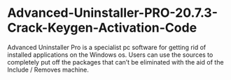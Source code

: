 # Advanced-Uninstaller-PRO-20.7.3-Crack-Keygen-Activation-Code
Advanced Uninstaller Pro is a specialist pc software for getting rid of installed applications on the Windows os. Users can use the sources to completely put off the packages that can’t be eliminated with the aid of the Include / Removes machine.
